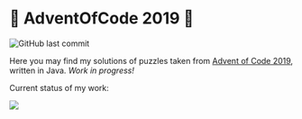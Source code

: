 
# 🎄 AdventOfCode 2019 🎄

![GitHub last commit](https://img.shields.io/github/last-commit/joajar/adventOfCode2019)

Here you may find my solutions of puzzles taken from [Advent of Code 2019](https://adventofcode.com/2019), written in Java. _Work in progress!_ 


Current status of my work:

![](https://badgen.net/badge/01/%E2%98%85%E2%98%85/blue)

